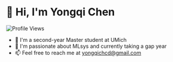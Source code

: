 # 👋 Hi, I'm Yongqi Chen

<img src="https://komarev.com/ghpvc/?username=BrianChen1129&label=Profile%20Views&color=0e75b6&style=flat" alt="Profile Views" />

- 👋 I'm a second-year Master student at UMich
- 👀 I'm passionate about MLsys and currently taking a gap year
- 📫 Feel free to reach me at yongqichcd@gmail.com

<!---
BrianChen1129/BrianChen1129 is a ✨ special ✨ repository because its `README.md` (this file) appears on your GitHub profile.
You can click the Preview link to take a look at your changes.
--->
